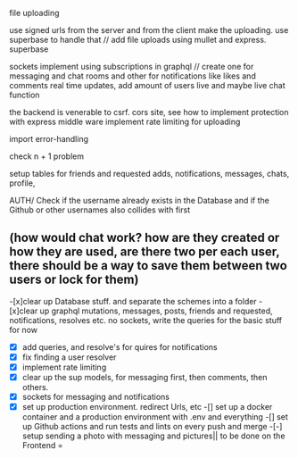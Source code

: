 file uploading 

use signed urls from the server and from the client make the uploading. use superbase to handle that
// add file uploads using mullet 
and express. superbase

sockets
implement using subscriptions in graphql
// create one for messaging and chat rooms and other for notifications like likes and comments
real time updates, add amount of users live and maybe live chat function

the backend is venerable to csrf. cors site, see how to implement protection with express middle ware
implement rate limiting for uploading

import error-handling 

check n + 1 problem 

setup tables for friends and requested adds, notifications, messages, chats, profile, 

AUTH/ Check if the username already exists in the Database and if the Github or other usernames also collides with first

(how would chat work? how are they created or how they are used, are there two per each user, there should be a way to save them between two users or lock for them)
-----------------------------------
-[x]clear up Database stuff. and separate the schemes into a folder
-[x]clear up graphql mutations, messages, posts, friends and requested, notifications, resolves etc. no sockets, write 
the queries for the basic stuff for now 
-[x] add queries, and resolve's for quires for notifications 
-[x] fix finding a user resolver
-[x] implement rate limiting 
-[x] clear up the sup models, for messaging first, then comments, then others.
-[x] sockets for messaging and notifications
-[x] set up production environment. redirect Urls, etc
-[] set up a docker container and a production environment with .env and everything
-[] set up Github actions and run tests and lints on every push and merge 
-[-] setup sending a photo with messaging and pictures|| to be done on the Frontend
=
